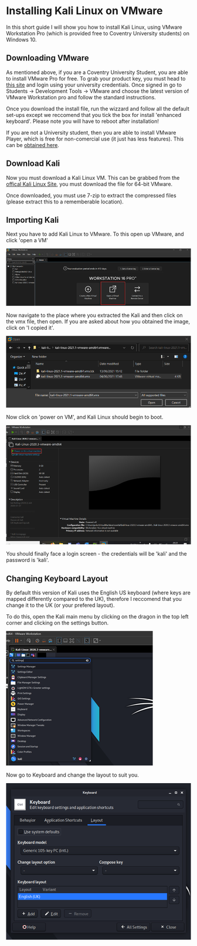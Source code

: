 # Installing Kali Linux on VMware


In this short guide I will show you how to install Kali Linux, using VMware Workstation Pro (which is provided free to Coventry University students) on Windows 10.

## Downloading VMware
As mentioned above, if you are a Coventry University Student, you are able to install VMware Pro for free. To grab your product key, you must head to [this site](https://coventry.onthehub.com/WebStore/Welcome.aspx) and login using your university credentials. Once signed in go to Students -> Development Tools -> VMware and choose the latest version of VMware Workstation pro and follow the standard instructions.

Once you download the install file, run the wizzard and follow all the default set-ups except we reccomend that you tick the box for install 'enhanced keyboard'. Please note you will have to reboot after installation!

If you are not a University student, then you are able to install VMware Player, which is free for non-comercial use (it just has less features). This can be [obtained here](https://www.vmware.com/uk/products/workstation-player.html).

## Download Kali
Now you must download a Kali Linux VM. This can be grabbed from the [offical Kali Linux Site](https://www.kali.org/get-kali/#kali-virtual-machines), you must download the file for 64-bit VMware.

Once downloaded, you must use 7-zip to extract the compressed files (please extract this to a rememberable location).

## Importing Kali
Next you have to add Kali Linux to VMware. To this open up VMware, and click 'open a VM'

![VMware Workstation Pro Homepage](img/vmware_home.png)

Now navigate to the place where you extracted the Kali and then click on the vmx file, then open. If you are asked about how you obtained the image, click on 'I copied it'.

![VMware File Picker](img/open_vm.png)

Now click on 'power on VM', and Kali Linux should begin to boot.

![Power on VM option](img/power_on.png)

You should finally face a login screen - the credentials will be 'kali' and the password is 'kali'.

## Changing Keyboard Layout
By default this version of Kali uses the English US keyboard (where keys are mapped differently compared to the UK), therefore I reccomend that you change it to the UK (or your prefered layout).

To do this, open the Kali main menu by clicking on the dragon in the top left corner and clicking on the settings button.

![Kali Main Menu](img/kali_menu.png)

Now go to Keyboard and change the layout to suit you.

![Kali Keyboard Options](img/kali_keyboard.png)
